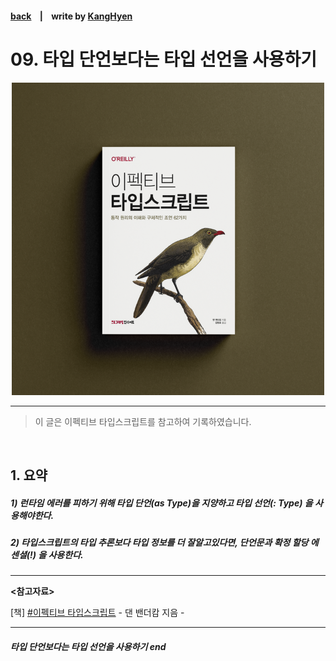 #### [back](../../README.md) &nbsp;&nbsp; | &nbsp;&nbsp; write by [KangHyen][kangHyen]

# 09. 타입 단언보다는 타입 선언을 사용하기

<p align="center" style="width:500px; margin: 0 auto">
    <img src="../../image/main.png">
</p>

---

> 이 글은 이펙티브 타입스크립트를 참고하여 기록하였습니다.

<br>

## 1. 요약

##### 1) 런타임 에러를 피하기 위해 타입 단언(as Type)을 지양하고 타입 선언(: Type) 을 사용해야한다.

##### 2) 타입스크립트의 타입 추론보다 타입 정보를 더 잘알고있다면, 단언문과 확정 할당 에센셜(!) 을 사용한다.


---

<strong><참고자료></strong>

[책] [#이펙티브 타입스크립트][effective-typescript] - 댄 밴더캄 지음 -

---

##### 타입 단언보다는 타입 선언을 사용하기 end


[effective-typescript]: https://www.aladin.co.kr/shop/wproduct.aspx?ItemId=273193135&start=slayer
[sangcho]: https://github.com/SangchoKim
[taeHyen]: https://github.com/Tap-Kim
[kangHyen]: https://github.com/NacreousCloud
[sumin]: https://github.com/ttumzzi
